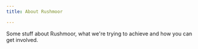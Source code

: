 ```yaml
---
title: About Rushmoor

---
```


Some stuff about Rushmoor, what we're trying to achieve and how you can get involved.
